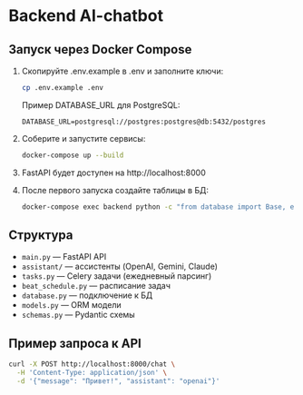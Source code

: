 # Backend AI-chatbot

## Запуск через Docker Compose

1. Скопируйте .env.example в .env и заполните ключи:
   ```bash
   cp .env.example .env
   ```
   Пример DATABASE_URL для PostgreSQL:
   ```
   DATABASE_URL=postgresql://postgres:postgres@db:5432/postgres
   ```
2. Соберите и запустите сервисы:
   ```bash
   docker-compose up --build
   ```
3. FastAPI будет доступен на http://localhost:8000

4. После первого запуска создайте таблицы в БД:
   ```bash
   docker-compose exec backend python -c "from database import Base, engine; Base.metadata.create_all(bind=engine)"
   ```

## Структура
- `main.py` — FastAPI API
- `assistant/` — ассистенты (OpenAI, Gemini, Claude)
- `tasks.py` — Celery задачи (ежедневный парсинг)
- `beat_schedule.py` — расписание задач
- `database.py` — подключение к БД
- `models.py` — ORM модели
- `schemas.py` — Pydantic схемы

## Пример запроса к API
```bash
curl -X POST http://localhost:8000/chat \
  -H 'Content-Type: application/json' \
  -d '{"message": "Привет!", "assistant": "openai"}'
``` 
